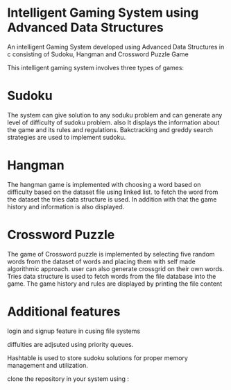 # Intelligent Gaming System using Advanced Data Structures

An intelligent Gaming System developed using Advanced Data Structures in c consisting of Sudoku, Hangman and  Crossword Puzzle Game

This intelligent gaming system involves three types of games:

# Sudoku 

The system can give solution to any soduku problem and can generate any level of difficulty of sudoku problem. also It displays the information about the game and its rules and regulations. Bakctracking and greddy search strategies are used to implement sudoku.

# Hangman

The hangman game is implemented with choosing a word based on difficulty based on the dataset file using linked list. to fetch the word from the dataset the tries data structure is used. In addition with that the game history and information is also displayed.

# Crossword Puzzle

The game of Crossword puzzle is implemented by selecting five random words from the dataset of words and placing them with self made algorithmic approach. user can also generate crossgrid on their own words. Tries data structure is used to fetch words from the file database into the game. The game history and rules are displayed by printing the file content


# Additional features

login and signup feature in cusing file systems

diffulties are adjsuted using priority queues.

Hashtable is used to store sudoku solutions for proper memory management and utilization.

clone the repository in your system using :


